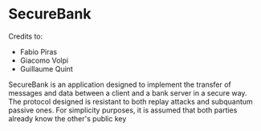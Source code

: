 # SecureBank
Credits to:
- Fabio Piras
- Giacomo Volpi
- Guillaume Quint

SecureBank is an application designed to implement the transfer of messages and data between a client and a bank server in a secure way. The protocol designed is resistant to both replay attacks and subquantum passive ones. For simplicity purposes, it is assumed that both parties already know the other's public key
